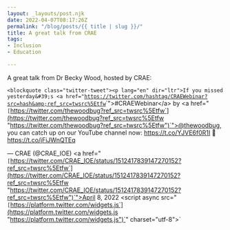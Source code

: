 ```yaml
---
layout: _layouts/post.njk
date: 2022-04-07T08:17:26Z
permalink: "/blog/posts/{{ title | slug }}/"
title: A great talk from CRAE
tags:
- Inclusion
- Education

---
```

A great talk from Dr Becky Wood, hosted by CRAE: 

`<blockquote class="twitter-tweet"><p lang="en" dir="ltr">If you missed yesterday&#39;s <a href="`[`https://twitter.com/hashtag/CRAEWebinar?src=hash&amp;ref_src=twsrc%5Etfw`](https://twitter.com/hashtag/CRAEWebinar?src=hash&amp;ref_src=twsrc%5Etfw "https://twitter.com/hashtag/CRAEWebinar?src=hash&amp;ref_src=twsrc%5Etfw")`">#CRAEWebinar</a> by <a href="`[`https://twitter.com/thewoodbug?ref_src=twsrc%5Etfw`](https://twitter.com/thewoodbug?ref_src=twsrc%5Etfw "https://twitter.com/thewoodbug?ref_src=twsrc%5Etfw")`">@thewoodbug</a>, you can catch up on our YouTube channel now: <a href="https://t.co/YJVE6f0R1I">https://t.co/YJVE6f0R1I</a> 🤩 <a href="https://t.co/jFiJWnQTEq">https://t.co/jFiJWnQTEq</a></p>&mdash; CRAE (@CRAE_IOE) <a href="`[`https://twitter.com/CRAE_IOE/status/1512417839147270152?ref_src=twsrc%5Etfw`](https://twitter.com/CRAE_IOE/status/1512417839147270152?ref_src=twsrc%5Etfw "https://twitter.com/CRAE_IOE/status/1512417839147270152?ref_src=twsrc%5Etfw")`">April 8, 2022</a></blockquote> <script async src="`[`https://platform.twitter.com/widgets.js`](https://platform.twitter.com/widgets.js "https://platform.twitter.com/widgets.js")`" charset="utf-8"></script>`